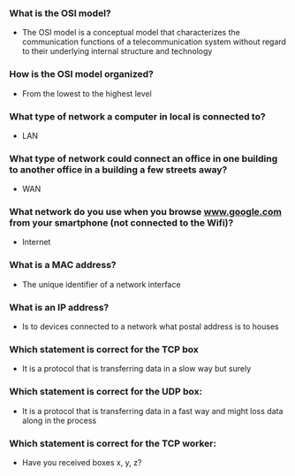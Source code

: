 ### What is the OSI model?
- The OSI model is a conceptual model that characterizes the communication functions of a telecommunication system without regard to their underlying internal structure and technology
### How is the OSI model organized?
- From the lowest to the highest level
### What type of network a computer in local is connected to?
- LAN
### What type of network could connect an office in one building to another office in a building a few streets away?
- WAN
### What network do you use when you browse www.google.com from your smartphone (not connected to the Wifi)?
- Internet
### What is a MAC address?
- The unique identifier of a network interface
### What is an IP address?
- Is to devices connected to a network what postal address is to houses
### Which statement is correct for the TCP box
- It is a protocol that is transferring data in a slow way but surely
### Which statement is correct for the UDP box:
- It is a protocol that is transferring data in a fast way and might loss data along in the process
### Which statement is correct for the TCP worker:
- Have you received boxes x, y, z?

